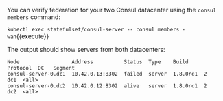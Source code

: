 
You can verify federation for your two Consul datacenter using the `consul members` command:

`kubectl exec statefulset/consul-server -- consul members -wan`{{execute}}

The output should show servers from both datacenters:

```
Node                 Address          Status  Type    Build     Protocol  DC   Segment
consul-server-0.dc1  10.42.0.13:8302  failed  server  1.8.0rc1  2         dc1  <all>
consul-server-0.dc2  10.42.0.12:8302  alive   server  1.8.0rc1  2         dc2  <all>
```